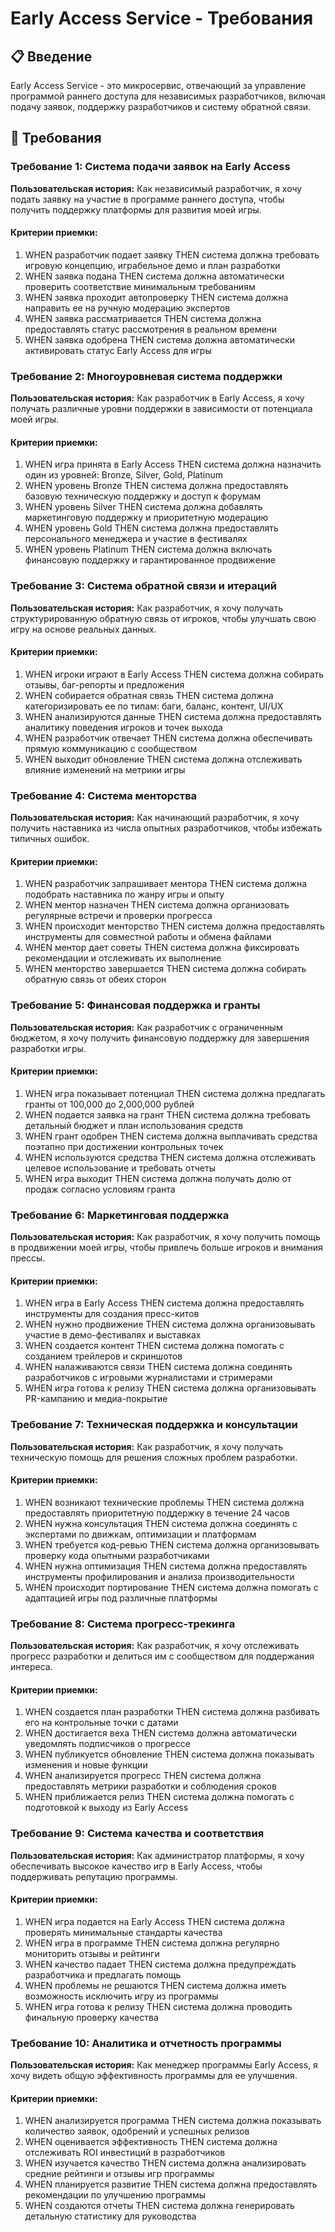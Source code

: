 # Early Access Service - Требования

## 📋 **Введение**

Early Access Service - это микросервис, отвечающий за управление программой раннего доступа для независимых разработчиков, включая подачу заявок, поддержку разработчиков и систему обратной связи.

## 🎯 **Требования**

### **Требование 1: Система подачи заявок на Early Access**

**Пользовательская история:** Как независимый разработчик, я хочу подать заявку на участие в программе раннего доступа, чтобы получить поддержку платформы для развития моей игры.

#### Критерии приемки:
1. WHEN разработчик подает заявку THEN система должна требовать игровую концепцию, играбельное демо и план разработки
2. WHEN заявка подана THEN система должна автоматически проверить соответствие минимальным требованиям
3. WHEN заявка проходит автопроверку THEN система должна направить ее на ручную модерацию экспертов
4. WHEN заявка рассматривается THEN система должна предоставлять статус рассмотрения в реальном времени
5. WHEN заявка одобрена THEN система должна автоматически активировать статус Early Access для игры

### **Требование 2: Многоуровневая система поддержки**

**Пользовательская история:** Как разработчик в Early Access, я хочу получать различные уровни поддержки в зависимости от потенциала моей игры.

#### Критерии приемки:
1. WHEN игра принята в Early Access THEN система должна назначить один из уровней: Bronze, Silver, Gold, Platinum
2. WHEN уровень Bronze THEN система должна предоставлять базовую техническую поддержку и доступ к форумам
3. WHEN уровень Silver THEN система должна добавлять маркетинговую поддержку и приоритетную модерацию
4. WHEN уровень Gold THEN система должна предоставлять персонального менеджера и участие в фестивалях
5. WHEN уровень Platinum THEN система должна включать финансовую поддержку и гарантированное продвижение

### **Требование 3: Система обратной связи и итераций**

**Пользовательская история:** Как разработчик, я хочу получать структурированную обратную связь от игроков, чтобы улучшать свою игру на основе реальных данных.

#### Критерии приемки:
1. WHEN игроки играют в Early Access THEN система должна собирать отзывы, баг-репорты и предложения
2. WHEN собирается обратная связь THEN система должна категоризировать ее по типам: баги, баланс, контент, UI/UX
3. WHEN анализируются данные THEN система должна предоставлять аналитику поведения игроков и точек выхода
4. WHEN разработчик отвечает THEN система должна обеспечивать прямую коммуникацию с сообществом
5. WHEN выходит обновление THEN система должна отслеживать влияние изменений на метрики игры

### **Требование 4: Система менторства**

**Пользовательская история:** Как начинающий разработчик, я хочу получить наставника из числа опытных разработчиков, чтобы избежать типичных ошибок.

#### Критерии приемки:
1. WHEN разработчик запрашивает ментора THEN система должна подобрать наставника по жанру игры и опыту
2. WHEN ментор назначен THEN система должна организовать регулярные встречи и проверки прогресса
3. WHEN происходит менторство THEN система должна предоставлять инструменты для совместной работы и обмена файлами
4. WHEN ментор дает советы THEN система должна фиксировать рекомендации и отслеживать их выполнение
5. WHEN менторство завершается THEN система должна собирать обратную связь от обеих сторон

### **Требование 5: Финансовая поддержка и гранты**

**Пользовательская история:** Как разработчик с ограниченным бюджетом, я хочу получить финансовую поддержку для завершения разработки игры.

#### Критерии приемки:
1. WHEN игра показывает потенциал THEN система должна предлагать гранты от 100,000 до 2,000,000 рублей
2. WHEN подается заявка на грант THEN система должна требовать детальный бюджет и план использования средств
3. WHEN грант одобрен THEN система должна выплачивать средства поэтапно при достижении контрольных точек
4. WHEN используются средства THEN система должна отслеживать целевое использование и требовать отчеты
5. WHEN игра выходит THEN система должна получать долю от продаж согласно условиям гранта

### **Требование 6: Маркетинговая поддержка**

**Пользовательская история:** Как разработчик, я хочу получить помощь в продвижении моей игры, чтобы привлечь больше игроков и внимания прессы.

#### Критерии приемки:
1. WHEN игра в Early Access THEN система должна предоставлять инструменты для создания пресс-китов
2. WHEN нужно продвижение THEN система должна организовывать участие в демо-фестивалях и выставках
3. WHEN создается контент THEN система должна помогать с созданием трейлеров и скриншотов
4. WHEN налаживаются связи THEN система должна соединять разработчиков с игровыми журналистами и стримерами
5. WHEN игра готова к релизу THEN система должна организовывать PR-кампанию и медиа-покрытие

### **Требование 7: Техническая поддержка и консультации**

**Пользовательская история:** Как разработчик, я хочу получать техническую помощь для решения сложных проблем разработки.

#### Критерии приемки:
1. WHEN возникают технические проблемы THEN система должна предоставлять приоритетную поддержку в течение 24 часов
2. WHEN нужна консультация THEN система должна соединять с экспертами по движкам, оптимизации и платформам
3. WHEN требуется код-ревью THEN система должна организовывать проверку кода опытными разработчиками
4. WHEN нужна оптимизация THEN система должна предоставлять инструменты профилирования и анализа производительности
5. WHEN происходит портирование THEN система должна помогать с адаптацией игры под различные платформы

### **Требование 8: Система прогресс-трекинга**

**Пользовательская история:** Как разработчик, я хочу отслеживать прогресс разработки и делиться им с сообществом для поддержания интереса.

#### Критерии приемки:
1. WHEN создается план разработки THEN система должна разбивать его на контрольные точки с датами
2. WHEN достигается веха THEN система должна автоматически уведомлять подписчиков о прогрессе
3. WHEN публикуется обновление THEN система должна показывать изменения и новые функции
4. WHEN анализируется прогресс THEN система должна предоставлять метрики разработки и соблюдения сроков
5. WHEN приближается релиз THEN система должна помогать с подготовкой к выходу из Early Access

### **Требование 9: Система качества и соответствия**

**Пользовательская история:** Как администратор платформы, я хочу обеспечивать высокое качество игр в Early Access, чтобы поддерживать репутацию программы.

#### Критерии приемки:
1. WHEN игра подается на Early Access THEN система должна проверять минимальные стандарты качества
2. WHEN игра в программе THEN система должна регулярно мониторить отзывы и рейтинги
3. WHEN качество падает THEN система должна предупреждать разработчика и предлагать помощь
4. WHEN проблемы не решаются THEN система должна иметь возможность исключить игру из программы
5. WHEN игра готова к релизу THEN система должна проводить финальную проверку качества

### **Требование 10: Аналитика и отчетность программы**

**Пользовательская история:** Как менеджер программы Early Access, я хочу видеть общую эффективность программы для ее улучшения.

#### Критерии приемки:
1. WHEN анализируется программа THEN система должна показывать количество заявок, одобрений и успешных релизов
2. WHEN оценивается эффективность THEN система должна отслеживать ROI инвестиций в разработчиков
3. WHEN изучается качество THEN система должна анализировать средние рейтинги и отзывы игр программы
4. WHEN планируется развитие THEN система должна предоставлять рекомендации по улучшению программы
5. WHEN создаются отчеты THEN система должна генерировать детальную статистику для руководства